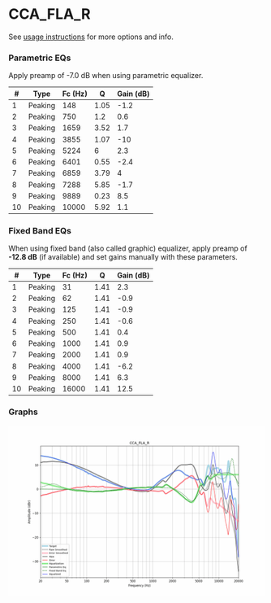 # CCA_FLA_R
See [usage instructions](https://github.com/jaakkopasanen/AutoEq#usage) for more options and info.

### Parametric EQs
Apply preamp of -7.0 dB when using parametric equalizer.

|   # | Type    |   Fc (Hz) |    Q |   Gain (dB) |
|-----|---------|-----------|------|-------------|
|   1 | Peaking |       148 | 1.05 |        -1.2 |
|   2 | Peaking |       750 | 1.2  |         0.6 |
|   3 | Peaking |      1659 | 3.52 |         1.7 |
|   4 | Peaking |      3855 | 1.07 |       -10   |
|   5 | Peaking |      5224 | 6    |         2.3 |
|   6 | Peaking |      6401 | 0.55 |        -2.4 |
|   7 | Peaking |      6859 | 3.79 |         4   |
|   8 | Peaking |      7288 | 5.85 |        -1.7 |
|   9 | Peaking |      9889 | 0.23 |         8.5 |
|  10 | Peaking |     10000 | 5.92 |         1.1 |

### Fixed Band EQs
When using fixed band (also called graphic) equalizer, apply preamp of **-12.8 dB** (if available) and set gains manually with these parameters.

|   # | Type    |   Fc (Hz) |    Q |   Gain (dB) |
|-----|---------|-----------|------|-------------|
|   1 | Peaking |        31 | 1.41 |         2.3 |
|   2 | Peaking |        62 | 1.41 |        -0.9 |
|   3 | Peaking |       125 | 1.41 |        -0.9 |
|   4 | Peaking |       250 | 1.41 |        -0.6 |
|   5 | Peaking |       500 | 1.41 |         0.4 |
|   6 | Peaking |      1000 | 1.41 |         0.9 |
|   7 | Peaking |      2000 | 1.41 |         0.9 |
|   8 | Peaking |      4000 | 1.41 |        -6.2 |
|   9 | Peaking |      8000 | 1.41 |         6.3 |
|  10 | Peaking |     16000 | 1.41 |        12.5 |

### Graphs
![](./CCA_FLA_R.png)
